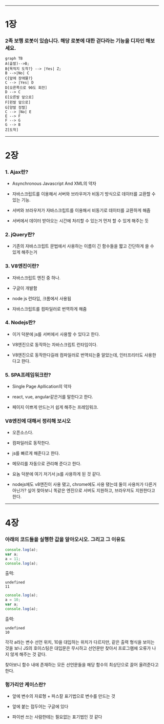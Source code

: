 ***
# 1장

### 2족 보행 로봇이 있습니다. 해당 로봇에 대한 걷다라는 기능을 디자인 해보세요.

```mermaid
graph TB
A(출발)-->B;
B{목적지 도착?} --> |Yes| Z;
B -->|No| C
C{앞에 장애물?}
C --> |Yes| D
D[오른쪽으로 90도 회전]
D --> C
E[오른발 앞으로]
F[왼발 앞으로]
G[양발 정렬]
C --> |No| E
E --> F
F --> G
G --> B
Z[도착]
```
***
# 2장

### 1. Ajax란?
* Asynchronous Javascript And XML의 약자

* 자바스크립트를 이용해서 서버와 브라우저가 비동기 방식으로 데이터를 교환할 수 있는 기능.

* 서버와 브라우저가 자바스크립트를 이용해서 비동기로 데이터를 교환하게 해줌

* 서버에서 데이터 받아오는 시간에 처리할 수 있는거 먼저 할 수 있게 해주는 듯


### 2. jQuery란?
* 기존의 자바스크립트 문법에서 사용하는 이름이 긴 함수들을 짧고 간단하게 쓸 수 있게 해주는거

### 3. V8엔진이란?
* 자바스크립트 엔진 중 하나.

* 구글이 개발함

* node js 런타임, 크롬에서 사용됨

* 자바스크립트를 컴파일러로 번역하게 해줌


### 4. Nodejs란?
* 이거 덕분에 js를 서버에서 사용할 수 있다고 한다.

* V8엔진으로 동작하는 자바스크립트 런타임이다.

* V8엔진으로 동작한다길래 컴파일러로 번역되는줄 알았는데, 인터프리터도 사용한다고 한다.

### 5. SPA프레임워크란?
* Single Page Apllication의 약자

* react, vue, angular같은거를 말한다고 한다.

* 페이지 이쁘게 만드는거 쉽게 해주는 프레임워크.


### V8엔진에 대해서 정리해 보시오
* 오픈소스다.

* 컴파일러로 동작한다.

* js를 빠르게 해준다고 한다.

* 메모리를 자동으로 관리해 준다고 한다. 

* 요놈 덕분에 여기 저기서 js를 사용하게 된 것 같다.

* nodejs에도 v8엔진이 사용 됐고, chrome에도 사용 됐는데 둘이 사용처가 다른거 아닌가? 싶어 찾아보니 똑같은 엔진으로 서버도 지원하고, 브라우저도 지원한다고 한다.

***
# 4장

### 아래의 코드들을 실행한 값을 알아오시오. 그리고 그 이유도


```javascript
console.log(a);
var a;
a = 11;
console.log(a);
```

출력:
```console : 
undefined
11 
```

```javascript
console.log(a);
a = 10;
var a;
console.log(a);
```
출력:
```console : 
undefined
10
```

각각 a라는 변수 선언 위치, 10을 대입하는 위치가 다르지만, 같은 출력 형식을 보이는 것을 보니 JS의 호이스팅은 대입문은 무시하고 선언문만 찾아서 프로그램에 오류가 나지 않게 해주는 것 같다.

찾아보니 함수 내에 존재하는 모든 선언문들을 해당 함수의 최상단으로 끌어 올려준다고 한다.
### 헝가리안 케이스란?

* 앞에 변수의 자료형 + 파스칼 표기법으로 변수를 만드는 것

* 앞에 붙는 접두어는 구글에 있다

* 파이썬 쓰는 사람한테는 필요없는 표기법인 것 같다
